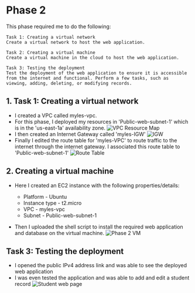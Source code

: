 # Phase 2

This phase required me to do the following:

    Task 1: Creating a virtual network
    Create a virtual network to host the web application.

    Task 2: Creating a virtual machine
    Create a virtual machine in the cloud to host the web application.
    
    Task 3: Testing the deployment
    Test the deployment of the web application to ensure it is accessible from the internet and functional. Perform a few tasks, such as viewing, adding, deleting, or modifying records.

## 1. Task 1: Creating a virtual network
- I created a VPC called myles-vpc.
- For this phase, I deployed my resources in 'Public-web-subnet-1' which is in the 'us-east-1a' availability zone.
    ![VPC Resource Map](VPC.png)
- I then created an Internet Gateway called 'myles-IGW'
    ![IGW](IGW.png)
- Finally I edited the route table for 'myles-VPC' to route traffic to the internet through the internet gateway. I associated this route table to 'Public-web-subnet-1'
    ![Route Table](route-table.png)

## 2. Creating a virtual machine
- Here I created an EC2 instance with the following properties/details:

    - Platform - Ubuntu
    - Instance type - t2.micro
    - VPC - myles-vpc
    - Subnet - Public-web-subnet-1

- Then I uploaded the shell script to install the required web application and database on the virtual machine.
    ![Phase 2 VM](p2-server.png)

## Task 3: Testing the deployment
- I opened the public IPv4 address link and was able to see the deployed web application
- I was even tested the application and was able to add and edit a student record
![Student web page](student.png)